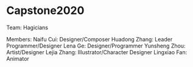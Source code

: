# Capstone2020

Team: Hagicians

Members:
Naifu Cui: Designer/Composer
Huadong Zhang: Leader Programmer/Designer
Lena Ge: Designer/Programmer
Yunsheng Zhou: Artist/Designer
Lejia Zhang: Illustrator/Character Designer
Lingxiao Fan: Animator
